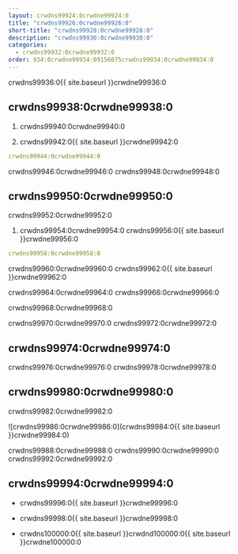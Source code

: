 ```yaml
---
layout: crwdns99924:0crwdne99924:0
title: "crwdns99926:0crwdne99926:0"
short-title: "crwdns99928:0crwdne99928:0"
description: "crwdns99930:0crwdne99930:0"
categories:
  - crwdns99932:0crwdne99932:0
order: 934:0crwdne99934:09156075crwdns99934:0crwdne99934:0
---
```

crwdns99936:0{{ site.baseurl }}crwdne99936:0

## crwdns99938:0crwdne99938:0

1. crwdns99940:0crwdne99940:0

2. crwdns99942:0{{ site.baseurl }}crwdne99942:0

```yaml
crwdns99944:0crwdne99944:0
```

crwdns99946:0crwdne99946:0 crwdns99948:0crwdne99948:0

## crwdns99950:0crwdne99950:0

crwdns99952:0crwdne99952:0

1. crwdns99954:0crwdne99954:0 crwdns99956:0{{ site.baseurl }}crwdne99956:0 

```yaml
crwdns99958:0crwdne99958:0
```

crwdns99960:0crwdne99960:0 crwdns99962:0{{ site.baseurl }}crwdne99962:0

crwdns99964:0crwdne99964:0 crwdns99966:0crwdne99966:0

crwdns99968:0crwdne99968:0

crwdns99970:0crwdne99970:0 crwdns99972:0crwdne99972:0

## crwdns99974:0crwdne99974:0

crwdns99976:0crwdne99976:0 crwdns99978:0crwdne99978:0

## crwdns99980:0crwdne99980:0

crwdns99982:0crwdne99982:0

![crwdns99986:0crwdne99986:0](crwdns99984:0{{ site.baseurl }}crwdne99984:0)

crwdns99988:0crwdne99988:0 crwdns99990:0crwdne99990:0 crwdns99992:0crwdne99992:0

## crwdns99994:0crwdne99994:0

- crwdns99996:0{{ site.baseurl }}crwdne99996:0

- crwdns99998:0{{ site.baseurl }}crwdne99998:0

- crwdns100000:0{{ site.baseurl }}crwdnd100000:0{{ site.baseurl }}crwdne100000:0